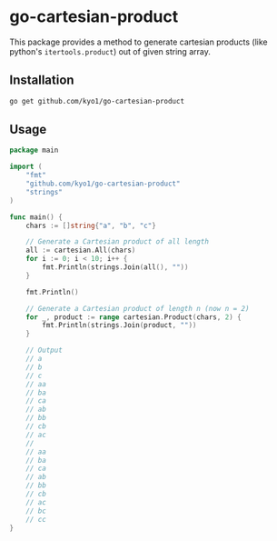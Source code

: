 # go-cartesian-product

This package provides a method to generate cartesian products (like python's `itertools.product`) out of given string array.

## Installation

```sh
go get github.com/kyo1/go-cartesian-product
```

## Usage

```go
package main

import (
	"fmt"
	"github.com/kyo1/go-cartesian-product"
	"strings"
)

func main() {
	chars := []string{"a", "b", "c"}

	// Generate a Cartesian product of all length
	all := cartesian.All(chars)
	for i := 0; i < 10; i++ {
		fmt.Println(strings.Join(all(), ""))
	}

	fmt.Println()

	// Generate a Cartesian product of length n (now n = 2)
	for _, product := range cartesian.Product(chars, 2) {
		fmt.Println(strings.Join(product, ""))
	}

	// Output
	// a
	// b
	// c
	// aa
	// ba
	// ca
	// ab
	// bb
	// cb
	// ac
	//
	// aa
	// ba
	// ca
	// ab
	// bb
	// cb
	// ac
	// bc
	// cc
}
```
